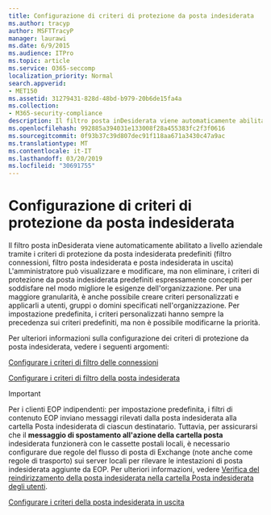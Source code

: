 ```yaml
---
title: Configurazione di criteri di protezione da posta indesiderata
ms.author: tracyp
author: MSFTTracyP
manager: laurawi
ms.date: 6/9/2015
ms.audience: ITPro
ms.topic: article
ms.service: O365-seccomp
localization_priority: Normal
search.appverid:
- MET150
ms.assetid: 31279431-828d-48bd-b979-20b6de15fa4a
ms.collection:
- M365-security-compliance
description: Il filtro posta inDesiderata viene automaticamente abilitato a livello aziendale tramite i criteri di protezione da posta indesiderata predefiniti (filtro connessioni, filtro posta indesiderata e posta indesiderata in uscita) L'amministratore può visualizzare e modificare, ma non eliminare, i criteri di protezione da posta indesiderata predefiniti espressamente concepiti per soddisfare nel modo migliore le esigenze dell'organizzazione. Per una maggiore granularità, è anche possibile creare criteri personalizzati e applicarli a utenti, gruppi o domini specificati nell'organizzazione. Per impostazione predefinita, i criteri personalizzati hanno sempre la precedenza sui criteri predefiniti, ma non è possibile modificarne la priorità.
ms.openlocfilehash: 992885a394031e133008f28a455383fc2f3f0616
ms.sourcegitcommit: 0f93b37c39d807dec91f118aa671a3430c47a9ac
ms.translationtype: MT
ms.contentlocale: it-IT
ms.lasthandoff: 03/20/2019
ms.locfileid: "30691755"
---
```

# <a name="configure-the-anti-spam-policies"></a>Configurazione di criteri di protezione da posta indesiderata

Il filtro posta inDesiderata viene automaticamente abilitato a livello aziendale tramite i criteri di protezione da posta indesiderata predefiniti (filtro connessioni, filtro posta indesiderata e posta indesiderata in uscita) L'amministratore può visualizzare e modificare, ma non eliminare, i criteri di protezione da posta indesiderata predefiniti espressamente concepiti per soddisfare nel modo migliore le esigenze dell'organizzazione. Per una maggiore granularità, è anche possibile creare criteri personalizzati e applicarli a utenti, gruppi o domini specificati nell'organizzazione. Per impostazione predefinita, i criteri personalizzati hanno sempre la precedenza sui criteri predefiniti, ma non è possibile modificarne la priorità. 
  
Per ulteriori informazioni sulla configurazione dei criteri di protezione da posta indesiderata, vedere i seguenti argomenti:
  
[Configurare i criteri di filtro delle connessioni](configure-the-connection-filter-policy.md)
  
[Configurare i criteri di filtro della posta indesiderata](configure-your-spam-filter-policies.md)
  
> [!IMPORTANT]
> Per i clienti EOP indipendenti: per impostazione predefinita, i filtri di contenuto EOP inviano messaggi rilevati dalla posta indesiderata alla cartella Posta indesiderata di ciascun destinatario. Tuttavia, per assicurarsi che il **messaggio di spostamento all'azione della cartella posta** indesiderata funzionerà con le cassette postali locali, è necessario configurare due regole del flusso di posta di Exchange (note anche come regole di trasporto) sui server locali per rilevare le intestazioni di posta indesiderata aggiunte da EOP. Per ulteriori informazioni, vedere [Verifica del reindirizzamento della posta indesiderata nella cartella Posta indesiderata degli utenti](ensure-that-spam-is-routed-to-each-user-s-junk-email-folder.md). 
  
[Configurare i criteri della posta indesiderata in uscita](configure-the-outbound-spam-policy.md)
  

